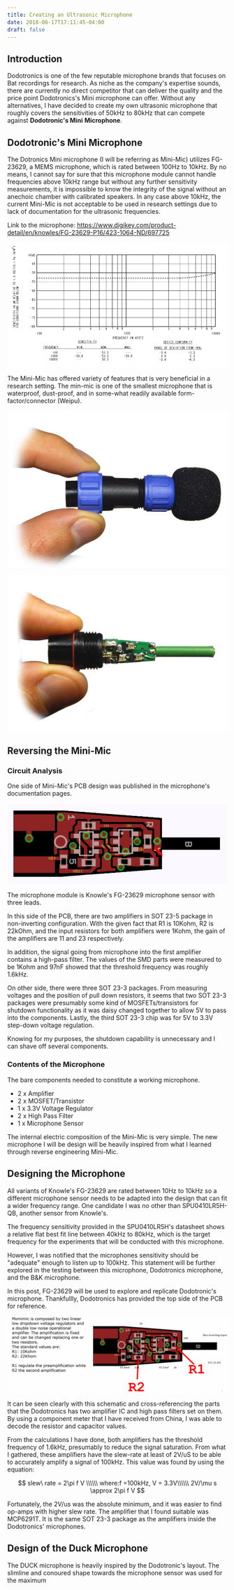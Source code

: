 ```yaml
---
title: Creating an Ultrasonic Microphone
date: 2018-06-17T17:11:45-04:00
draft: false
---
```


## Introduction

Dodotronics is one of the few reputable microphone brands that focuses on Bat recordings for research. As niche as the company's expertise sounds, there are currently no direct competitor that can deliver the quality and the price point Dodotronics's Mini microphone can offer. Without any alternatives, I have decided to create my own ultrasonic microphone that roughly covers the sensitivities of 50kHz to 80kHz that can compete against **Dodotronic's Mini** **Microphone**. 

## Dodotronic's Mini Microphone

The Dotronics Mini microphone (I will be referring as Mini-Mic) utilizes FG-23629, a MEMS microphone, which is rated between 100Hz to 10kHz. By no means, I cannot say for sure that this microphone module cannot handle frequencies above 10kHz range but without any further sensitivity measurements, it is impossible to know the integrity of the signal without an anechoic chamber with calibrated speakers. In any case above 10kHz, the current Mini-Mic is not acceptable to be used in research settings due to lack of documentation for the ultrasonic frequencies.

Link to the microphone: https://www.digikey.com/product-detail/en/knowles/FG-23629-P16/423-1064-ND/697725

![1531614976487](FG_sensitivty.png)

The Mini-Mic has offered variety of features that is very beneficial in a research setting. The min-mic is one of the smallest microphone that is waterproof, dust-proof, and in some-what readily available form-factor/connector (Weipu). 

![1531615736635](wcasing.png)

![1531616249219](wocasing.png)









## Reversing the Mini-Mic

### Circuit Analysis

One side of Mini-Mic's PCB design was published in the microphone's documentation pages.

![Momimic is composed by two linear  low dropdown voltage regulators and  a double low noise operational  amplifier. The amplification is fixed  and can be changed replacing one or  two resistors.  The standard values are:  RI: 10Kohm  R2: 22Khom  RI regulate the preamplification while  R2 the second amplification  The circuit  RI ](dodoschemtatic.png) 

The microphone module is Knowle's FG-23629 microphone sensor with three leads. 

In this side of the PCB, there are two amplifiers in SOT 23-5 package in non-inverting configuration. With the given fact that R1 is 10Kohm, R2 is 22kOhm, and the input resistors for both amplifiers were 1Kohm, the gain of the amplifiers are 11 and 23 respectively.  

In addition, the signal going from microphone into the first amplifier contains a high-pass filter. The values of the SMD parts were measured to be 1Kohm and 97nF showed that the threshold frequency was roughly 1.6kHz.

On other side, there were three SOT 23-3 packages.  From measuring voltages and the position of pull down resistors, it seems that two SOT 23-3 packages were presumably some kind of MOSFETs/transistors for shutdown functionality as it was daisy changed together to allow 5V to pass into the components.  Lastly, the third SOT 23-3 chip was for 5V to 3.3V step-down voltage regulation. 

Knowing for my purposes, the shutdown capability is unnecessary and I can shave off several components.

### Contents of the Microphone

The bare components needed to constitute a working microphone.

- 2 x Amplifier
- 2 x MOSFET/Transistor
- 1 x 3.3V Voltage Regulator
- 2 x High Pass Filter
- 1 x Microphone Sensor

The internal electric composition of the Mini-Mic is very simple. The new microphone I will be design will be heavily inspired from what I learned through reverse engineering Mini-Mic. 



## Designing the Microphone

All variants of Knowle's FG-23629 are rated between 10Hz to 10kHz so a different microphone sensor needs to be adapted into the design that can fit a wider frequency range. One candidate I was no other than SPU0410LR5H-QB, another sensor from Knowle's.

The frequency sensitivity provided in the SPU0410LR5H's datasheet shows a relative flat best fit line between 40kHz to 80kHz, which is the target frequency for the experiments that will be conducted with this microphone. 

However, I was notified that the microphones sensitivity should be "adequate" enough to listen up to 100kHz.  This statement will be further explored in the testing between this microphone, Dodotronics microphone, and the B&K microphone.

In this post,  FG-23629 will be used to explore and replicate Dodotronic's microphone. Thankfullly, Dodotronics has provided the top side of the PCB for reference.

![dodoschematicwithvalues](fromdodo.png)

It can be seen clearly with this schematic and cross-referencing the parts that the Dodotronics has two amplifier IC and high pass filters set on them. By using a component meter that I have received from China, I was able to decode the resistor and capacitor values.

From the calculations I have done, both amplifiers has the threshold frequency of 1.6kHz, presumably to reduce the signal saturation. From what I gathered, these amplifiers have the slew-rate at least of 2V/uS to be able to accurately amplify a signal of 100kHz.  This value was found by using the equation:

$$
slew\ rate = 2\pi f V \\\\\\
where:f =100kHz, V = 3.3V\\\\\\
2V/\mu s \approx 2\pi f V
$$

Fortunately, the 2V/us was the absolute minimum, and it was easier to find op-amps with higher slew rate. The amplifier that I found suitable was MCP6291T. It is the same SOT 23-3 package as the amplifiers inside the Dodotronics' microphones. 

 

## Design of the Duck Microphone



The DUCK microphone is heavily inspired by the Dodotronic's layout. The slimline and conoured shape towards the microphone sensor was used for the maximum 



